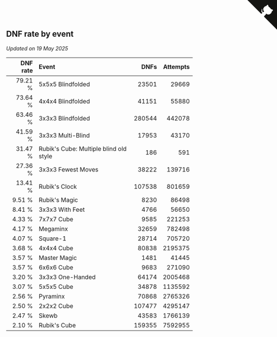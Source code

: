 ## DNF rate by event

*Updated on 19 May 2025*

| DNF rate | Event | DNFs | Attempts |
| ---: | :--- | ---: | ---: |
| 79.21 % | 5x5x5 Blindfolded | 23501 | 29669 |
| 73.64 % | 4x4x4 Blindfolded | 41151 | 55880 |
| 63.46 % | 3x3x3 Blindfolded | 280544 | 442078 |
| 41.59 % | 3x3x3 Multi-Blind | 17953 | 43170 |
| 31.47 % | Rubik's Cube: Multiple blind old style | 186 | 591 |
| 27.36 % | 3x3x3 Fewest Moves | 38222 | 139716 |
| 13.41 % | Rubik's Clock | 107538 | 801659 |
| 9.51 % | Rubik's Magic | 8230 | 86498 |
| 8.41 % | 3x3x3 With Feet | 4766 | 56650 |
| 4.33 % | 7x7x7 Cube | 9585 | 221253 |
| 4.17 % | Megaminx | 32659 | 782498 |
| 4.07 % | Square-1 | 28714 | 705720 |
| 3.68 % | 4x4x4 Cube | 80838 | 2195375 |
| 3.57 % | Master Magic | 1481 | 41445 |
| 3.57 % | 6x6x6 Cube | 9683 | 271090 |
| 3.20 % | 3x3x3 One-Handed | 64174 | 2005468 |
| 3.07 % | 5x5x5 Cube | 34878 | 1135592 |
| 2.56 % | Pyraminx | 70868 | 2765326 |
| 2.50 % | 2x2x2 Cube | 107477 | 4295147 |
| 2.47 % | Skewb | 43583 | 1766139 |
| 2.10 % | Rubik's Cube | 159355 | 7592955 |


<a href="https://github.com/jonatanklosko/wca_statistics" class="github-corner" aria-label="View source on Github"><svg width="80" height="80" viewBox="0 0 250 250" style="fill:#151513; color:#fff; position: absolute; top: 0; border: 0; right: 0;" aria-hidden="true"><path d="M0,0 L115,115 L130,115 L142,142 L250,250 L250,0 Z"></path><path d="M128.3,109.0 C113.8,99.7 119.0,89.6 119.0,89.6 C122.0,82.7 120.5,78.6 120.5,78.6 C119.2,72.0 123.4,76.3 123.4,76.3 C127.3,80.9 125.5,87.3 125.5,87.3 C122.9,97.6 130.6,101.9 134.4,103.2" fill="currentColor" style="transform-origin: 130px 106px;" class="octo-arm"></path><path d="M115.0,115.0 C114.9,115.1 118.7,116.5 119.8,115.4 L133.7,101.6 C136.9,99.2 139.9,98.4 142.2,98.6 C133.8,88.0 127.5,74.4 143.8,58.0 C148.5,53.4 154.0,51.2 159.7,51.0 C160.3,49.4 163.2,43.6 171.4,40.1 C171.4,40.1 176.1,42.5 178.8,56.2 C183.1,58.6 187.2,61.8 190.9,65.4 C194.5,69.0 197.7,73.2 200.1,77.6 C213.8,80.2 216.3,84.9 216.3,84.9 C212.7,93.1 206.9,96.0 205.4,96.6 C205.1,102.4 203.0,107.8 198.3,112.5 C181.9,128.9 168.3,122.5 157.7,114.1 C157.9,116.9 156.7,120.9 152.7,124.9 L141.0,136.5 C139.8,137.7 141.6,141.9 141.8,141.8 Z" fill="currentColor" class="octo-body"></path></svg></a><style>.github-corner:hover .octo-arm{animation:octocat-wave 560ms ease-in-out}@keyframes octocat-wave{0%,100%{transform:rotate(0)}20%,60%{transform:rotate(-25deg)}40%,80%{transform:rotate(10deg)}}@media (max-width:500px){.github-corner:hover .octo-arm{animation:none}.github-corner .octo-arm{animation:octocat-wave 560ms ease-in-out}}</style>
